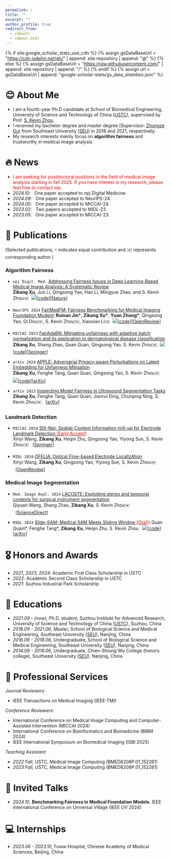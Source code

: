 ```yaml
---
permalink: /
title: ""
excerpt: ""
author_profile: true
redirect_from: 
  - /about/
  - /about.html
---
```


{% if site.google_scholar_stats_use_cdn %}
{% assign gsDataBaseUrl = "https://cdn.jsdelivr.net/gh/" | append: site.repository | append: "@" %}
{% else %}
{% assign gsDataBaseUrl = "https://raw.githubusercontent.com/" | append: site.repository | append: "/" %}
{% endif %}
{% assign url = gsDataBaseUrl | append: "google-scholar-stats/gs_data_shieldsio.json" %}

<span class='anchor' id='about-me'></span>

# 😊 About Me 

- I am a fourth-year Ph.D candidate at School of Biomedical Engineering, University of Science and Technology of China ([USTC](http://bme.ustc.edu.cn/)), supervised by Prof. [S. Kevin Zhou](https://sz.ustc.edu.cn/en/en_research_show/42.html).
- I received my bachelor degree and master degree (Supervisor: [Zhongze Gu](https://bme.seu.edu.cn/2011/1017/c463a12264/page.psp)) from Southeast University ([SEU](https://www.seu.edu.cn)) in 2018 and 2021, respectively.
- My research interests mainly focus on **algorithm fairness** and trustworthy in medical image analysis.

# 🔥 News

- <span style="color:red;">I am seeking for postdoctoral positions in the field of medical image analysis starting in fall 2025. If you have interest in my research, please feel free to contact me</span>.
- *2024.10*: &nbsp; One paper accepted to npj Digital Medicine.
- *2024.09*: &nbsp; One paper accepted to NeurIPS-24.
- *2024.05*: &nbsp; One paper accepted to MICCAI-24.
- *2023.02*: &nbsp; Two papers accepted to MIDL-23.
- *2023.05*: &nbsp; One paper accepted to MICCAI-23.

# 📝 Publications 
(Selected publications, `*` indicates equal contribution and ✉️ represents corresponding author.)

### Algorithm Fairness

- `npj Digit. Med.` [Addressing Fairness Issues in Deep Learning-Based Medical Image Analysis: A Systematic Review](https://www.nature.com/articles/s41746-024-01276-5)\
**Zikang Xu**, Jun Li, Qingsong Yao, Han Li, Mingyue Zhao, and S. Kevin Zhou✉️&nbsp;&nbsp;[![](https://img.shields.io/github/stars/XuZikang/FairAdaBN.svg?label=Stars&style=social)](https://github.com/XuZikang/Awesome-MedIA-Fairness)[[code](https://github.com/XuZikang/Awesome-MedIA-Fairness)][[Nature](https://www.nature.com/articles/s41746-024-01276-5)]

- `NeurIPS 2024` [FairMedFM: Fairness Benchmarking for Medical Imaging Foundation Models](https://openreview.net/forum?id=CyrKKKN3fs&referrer=%5Bthe%20profile%20of%20Yuan%20Zhong%5D(%2Fprofile%3Fid%3D~Yuan_Zhong5))\ **Ruinan Jin\***, **Zikang Xu\***, **Yuan Zhong\***, Qingsong Yao, Qi Dou✉️, S. Kevin Zhou✉️, Xiaoxiao Li✉️&nbsp;&nbsp;[![](https://img.shields.io/github/stars/FairMedFM/FairMedFM.svg?label=Stars&style=social)](https://github.com/FairMedFM/FairMedFM)[[code](https://github.com/FairMedFM/FairMedFM)][[OpenReview](https://openreview.net/forum?id=CyrKKKN3fs&referrer=%5Bthe%20profile%20of%20Yuan%20Zhong%5D(%2Fprofile%3Fid%3D~Yuan_Zhong5))]

- `MICCAI 2023` [FairAdaBN: Mitigating unfairness with adaptive batch normalization and its application to dermatological disease classification](https://arxiv.org/pdf/2303.08325)\
**Zikang Xu**, Shang Zhao, Quan Quan, Qingsong Yao, S. Kevin Zhou✉️&nbsp;&nbsp;[![](https://img.shields.io/github/stars/XuZikang/Awesome-MedIA-Fairness.svg?label=Stars&style=social)](https://github.com/XuZikang/FairAdaBN)[[code](https://github.com/XuZikang/FairAdaBN)][[Springer](https://link.springer.com/chapter/10.1007/978-3-031-43895-0_29)]

- `arXiv 2024` [APPLE: Adversarial Privacy-aware Perturbations on Latent Embedding for Unfairness Mitigation](https://arxiv.org/abs/2403.05114)\
**Zikang Xu**, Fenghe Tang, Quan Quan, Qingsong Yao, S. Kevin Zhou✉️ &nbsp;&nbsp;[![](https://img.shields.io/github/stars/XuZikang/APPLE.svg?label=Stars&style=social)](https://github.com/XuZikang/APPLE)[[code](https://github.com/XuZikang/APPLE)][[arXiv](https://arxiv.org/abs/2403.05114)]

- `arXiv 2023` [Inspecting Model Fairness in Ultrasound Segmentation Tasks](https://arxiv.org/abs/2312.02501)\
**Zikang Xu**, Fenghe Tang, Quan Quan, Jianrui Ding, Chunping Ning, S. Kevin Zhou✉️ &nbsp;&nbsp;[[arXiv](https://arxiv.org/abs/2312.02501)]

### Landmark Detection

- `MICCAI 2024` [SIX-Net: Spatial-Context Information miX-up for Electrode Landmark Detection <span style="color:red;">(Early Accept)</span>](https://link.springer.com/chapter/10.1007/978-3-031-72378-0_32)\
Xinyi Wang, **Zikang Xu**, Heqin Zhu, Qingsong Yao, Yiyong Sun, S. Kevin Zhou✉️ &nbsp;&nbsp;[[Springer](https://link.springer.com/chapter/10.1007/978-3-031-72378-0_32)]

- `MIDL 2024` [OFELIA: Optical Flow-based Electrode LocalIzAtion](https://openreview.net/pdf?id=8245ExLB4I)\
Xinyi Wang, **Zikang Xu**, Qingsong Yao, Yiyong Sun, S. Kevin Zhou✉️ &nbsp;&nbsp;[[OpenReview](https://openreview.net/pdf?id=8245ExLB4I)]

### Medical Image Segmentation

- `Med. Image Anal. 2024` [LACOSTE: Exploiting stereo and temporal contexts for surgical instrument segmentation](https://www.sciencedirect.com/science/article/pii/S0956566322008120)\
Qiyuan Wang, Shang Zhao, **Zikang Xu**, S. Kevin Zhou✉️ &nbsp;&nbsp;[[ScienceDirect](https://www.sciencedirect.com/science/article/pii/S0956566322008120)]

- `MIDL 2024` [Slide-SAM: Medical SAM Meets Sliding Window <span style="color:red;">(Oral)</span>](https://openreview.net/forum?id=LNdU9RTv3L&referrer=%5Bthe%20profile%20of%20Fenghe%20Tang%5D(%2Fprofile%3Fid%3D~Fenghe_Tang1))\
Quan Quan\*, Fenghe Tang\*, **Zikang Xu**, Heqin Zhu, S. Kevin Zhou &nbsp;&nbsp;[![](https://img.shields.io/github/stars/Curli-quan/Slide-SAM.svg?label=Stars&style=social)](https://github.com/Curli-quan/Slide-SAM)[[code](https://github.com/Curli-quan/Slide-SAM)][[arXiv](https://arxiv.org/abs/2311.10121v3)]


# 🎖 Honors and Awards
- *2021, 2023, 2024*: Academic First Class Scholarship in USTC
- *2022*: Academic Second Class Scholarship in USTC
- *2021*: Suzhou Industrial Park Scholarship


# 📖 Educations
- *2021.09 - (now)*, Ph.D. student, Suzhou Institute for Advanced Research, University of Science and Technology of China ([USTC](http://en.ustc.edu.cn/)), Suzhou, China
- *2018.09 - 2021.06*, Master, School of Biological Science and Medical Engineering, Southeast University ([SEU](https://bme.seu.edu.cn)), Nanjing, China
- *2016.09 - 2018.06*, Undergraduate, School of Biological Science and Medical Engineering, Southeast University ([SEU](https://bme.seu.edu.cn)), Nanjing, China
- *2014.09 - 2016.06*, Undergraduate, Chien-Shiung Wu College (honors college), Southeast University ([SEU](https://wjx.seu.edu.cn)), Nanjing, China
  
# 💬 Professional Services
*Journal Reviewers:* 
- IEEE Transactions on Medical Imaging (IEEE-TMI)

*Conference Reviewers:* 
- International Conference on Medical Image Computing and Computer-Assisted Intervention (MICCAI 2024)
- International Conference on Bioinformatics and Biomedicine (BIBM 2024)
- IEEE International Symposium on Biomedical Imaging (ISBI 2025)

*Teaching Assistant:*
- *2022 Fall*, USTC, Medical Image Computing (BMED6208P.01_152261)
- *2023 Fall*, USTC, Medical Image Computing (BMED6208P.01_152261)

# 💬 Invited Talks
- *2024.10*, **Benchmarking Fairness in Medical Foundation Models.** IEEE International Conference on Universal Village (IEEE UV 2024)

# 💻 Internships
- *2023.06 - 2023.10*, Fuwai Hospital, Chinese Academy of Medical Sciences, Beijing, China